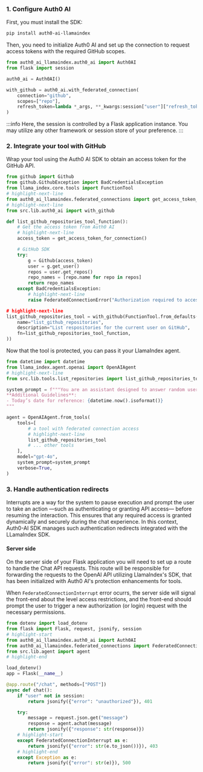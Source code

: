 ### 1. Configure Auth0 AI

First, you must install the SDK:

```bash showLineNumbers
pip install auth0-ai-llamaindex
```

Then, you need to initialize Auth0 AI and set up the connection to request access tokens with the required GitHub scopes.

```python showLineNumbers title="./src/lib/auth0-ai.py"
from auth0_ai_llamaindex.auth0_ai import Auth0AI
from flask import session

auth0_ai = Auth0AI()

with_github = auth0_ai.with_federated_connection(
    connection="github",
    scopes=["repo"],
    refresh_token=lambda *_args, **_kwargs:session["user"]["refresh_token"],
)
```
:::info
Here, the session is controlled by a Flask application instance. You may utilize any other framework or session store of your preference.
:::

### 2. Integrate your tool with GitHub

Wrap your tool using the Auth0 AI SDK to obtain an access token for the GitHub API.

```python showLineNumbers title="./src/lib/tools/list_repositories.py"
from github import Github
from github.GithubException import BadCredentialsException
from llama_index.core.tools import FunctionTool
# highlight-next-line
from auth0_ai_llamaindex.federated_connections import get_access_token_for_connection, FederatedConnectionError
# highlight-next-line
from src.lib.auth0_ai import with_github

def list_github_repositories_tool_function():
    # Get the access token from Auth0 AI
    # highlight-next-line
    access_token = get_access_token_for_connection()

    # GitHub SDK
    try:
        g = Github(access_token)
        user = g.get_user()
        repos = user.get_repos()
        repo_names = [repo.name for repo in repos]
        return repo_names
    except BadCredentialsException:
        # highlight-next-line
        raise FederatedConnectionError("Authorization required to access the Federated Connection

# highlight-next-line
list_github_repositories_tool = with_github(FunctionTool.from_defaults(
    name="list_github_repositories",
    description="List respositories for the current user on GitHub",
    fn=list_github_repositories_tool_function,
))
```

Now that the tool is protected, you can pass it your LlamaIndex agent.

```python showLineNumbers title="./src/lib/agent.ts"
from datetime import datetime
from llama_index.agent.openai import OpenAIAgent
# highlight-next-line
from src.lib.tools.list_repositories import list_github_repositories_tool

system_prompt = f"""You are an assistant designed to answer random user's questions.
**Additional Guidelines**:
- Today’s date for reference: {datetime.now().isoformat()}
"""

agent = OpenAIAgent.from_tools(
    tools=[
        # a tool with federated connection access
        # highlight-next-line
        list_github_repositories_tool
        # ... other tools
    ],
    model="gpt-4o",
    system_prompt=system_prompt
    verbose=True,
)
```

### 3. Handle authentication redirects

Interrupts are a way for the system to pause execution and prompt the user to take an action —such as authenticating or granting API access— before resuming the interaction. This ensures that any required access is granted dynamically and securely during the chat experience. In this context, Auth0-AI SDK manages such authentication redirects integrated with the LLamaIndex SDK.

#### Server side

On the server side of your Flask application you will need to set up a route to handle the Chat API requests. This route will be responsible for forwarding the requests to the OpenAI API utilizing LlamaIndex's SDK, that has been initialized with Auth0 AI's protection enhancements for tools.

When `FederatedConnectionInterrupt` error ocurrs, the server side will signal the front-end about the level access restrictions, and the front-end should prompt the user to trigger a new authorization (or login) request with the necessary permissions.


```python showLineNumbers title="./src/app.py"
from dotenv import load_dotenv
from flask import Flask, request, jsonify, session
# highlight-start
from auth0_ai_llamaindex.auth0_ai import Auth0AI
from auth0_ai_llamaindex.federated_connections import FederatedConnectionInterrupt
from src.lib.agent import agent
# highlight-end

load_dotenv()
app = Flask(__name__)

@app.route("/chat", methods=["POST"])
async def chat():
    if "user" not in session:
        return jsonify({"error": "unauthorized"}), 401

    try:
        message = request.json.get("message")
        response = agent.achat(message)
        return jsonify({"response": str(response)})
    # highlight-start
    except FederatedConnectionInterrupt as e:
        return jsonify({"error": str(e.to_json())}), 403
    # highlight-end
    except Exception as e:
        return jsonify({"error": str(e)}), 500
```
